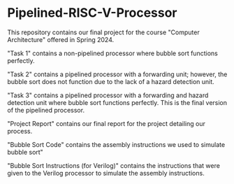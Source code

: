 # Pipelined-RISC-V-Processor
This repository contains our final project for the course "Computer Architecture" offered in Spring 2024.

"Task 1" contains a non-pipelined processor where bubble sort functions perfectly.

"Task 2" contains a pipelined processor with a forwarding unit; however, the bubble sort does not function due to the lack of a hazard detection unit.

"Task 3" contains a pipelined processor with a forwarding and hazard detection unit where bubble sort functions perfectly. This is the final version of the pipelined processor.

"Project Report" contains our final report for the project detailing our process.

"Bubble Sort Code" contains the assembly instructions we used to simulate bubble sort"

"Bubble Sort Instructions (for Verilog)" contains the instructions that were given to the Verilog processor to simulate the assembly instructions.
